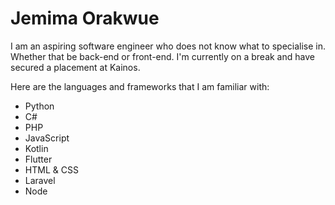 # Jemima Orakwue

I am an aspiring software engineer who does not know what to specialise in. Whether that be back-end or front-end. I'm currently on a break and have secured a placement at Kainos.

Here are the languages and frameworks that I am familiar with:
- Python
- C#
- PHP
- JavaScript
- Kotlin
- Flutter
- HTML & CSS
- Laravel
- Node
<!--
**jemorak/jemorak** is a ✨ _special_ ✨ repository because its `README.md` (this file) appears on your GitHub profile.

Here are some ideas to get you started:

- 🔭 I’m currently working on ...
- 🌱 I’m currently learning ...
- 👯 I’m looking to collaborate on ...
- 🤔 I’m looking for help with ...
- 💬 Ask me about ...
- 📫 How to reach me: ...
- 😄 Pronouns: ...
- ⚡ Fun fact: ...
-->
